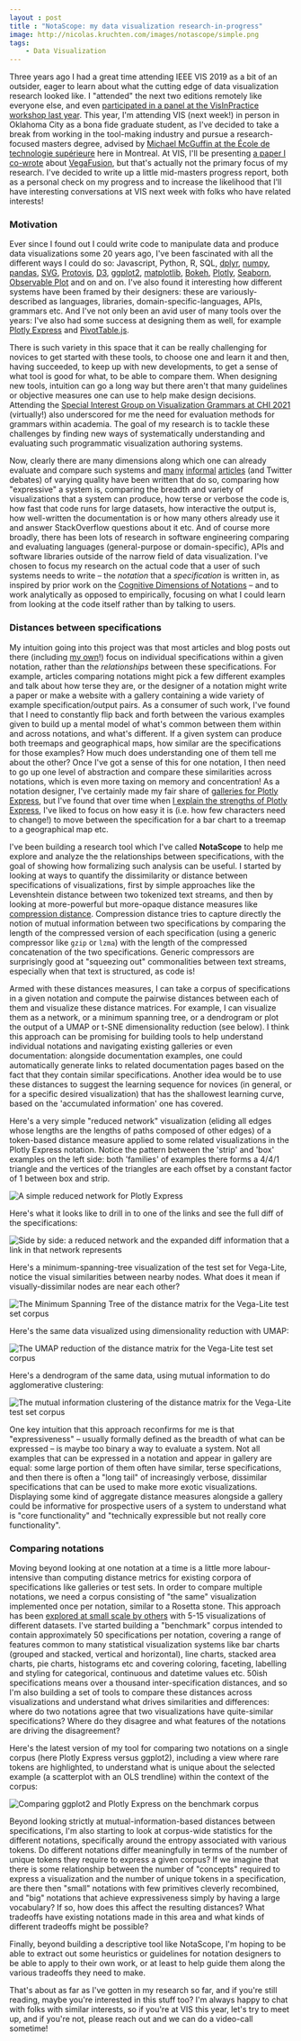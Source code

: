 ```yaml
---
layout : post
title : "NotaScope: my data visualization research-in-progress"
image: http://nicolas.kruchten.com/images/notascope/simple.png
tags:
    - Data Visualization
---
```


Three years ago I had a great time attending IEEE VIS 2019 as a bit of an outsider, eager to learn about what the cutting edge of data visualization research looked like. I "attended" the next two editions remotely like everyone else, and even [participated in a panel at the VisInPractice workshop last year](https://nicolas.kruchten.com/content/2021/10/vip2021/). This year, I'm attending VIS (next week!) in person in Oklahoma City as a bona fide graduate student, as I've decided to take a break from working in the tool-making industry and pursue a research-focused masters degree, advised by [Michael McGuffin at the École de technologie supérieure](https://www.etsmtl.ca/en/research/professors/mmcguffin/) here in Montreal. At VIS, I'll be presenting [a paper I co-wrote](https://arxiv.org/abs/2208.06631) about [VegaFusion](https://vegafusion.io/), but that's actually not the primary focus of my research. I've decided to write up a little mid-masters progress report, both as a personal check on my progress and to increase the likelihood that I'll have interesting conversations at VIS next week with folks who have related interests!

<!-- more -->

### Motivation

Ever since I found out I could write code to manipulate data and produce data visualizations some 20 years ago, I've been fascinated with all the different ways I could do so: Javascript, Python, R, SQL, [dplyr](https://dplyr.tidyverse.org/), [numpy](https://numpy.org/), [pandas](https://pandas.pydata.org/), [SVG](https://developer.mozilla.org/en-US/docs/Web/SVG), [Protovis](https://mbostock.github.io/protovis/), [D3](https://d3js.org/), [ggplot2](https://ggplot2.tidyverse.org/), [matplotlib](https://matplotlib.org/), [Bokeh](https://bokeh.org/), [Plotly](https://plotly.com/python/), [Seaborn](https://seaborn.pydata.org/), [Observable Plot](https://observablehq.com/@observablehq/plot) and on and on. I've also found it interesting how different systems have been framed by their designers: these are variously-described as languages, libraries, domain-specific-languages, APIs, grammars etc. And I've not only been an avid user of many tools over the years: I've also had some success at designing them as well, for example [Plotly Express](http://plotly.express/) and [PivotTable.js](https://pivottable.js.org/).

There is such variety in this space that it can be really challenging for novices to get started with these tools, to choose one and learn it and then, having succeeded, to keep up with new developments, to get a sense of what tool is good for what, to be able to compare them. When designing new tools, intuition can go a long way but there aren't that many guidelines or objective measures one can use to help make design decisions. Attending the [Special Interest Group on Visualization Grammars at CHI 2021](https://dl.acm.org/doi/pdf/10.1145/3411763.3450406) (virtually!) also underscored for me the need for evaluation methods for grammars within academia. The goal of my research is to tackle these challenges by finding new ways of systematically understanding and evaluating such programmatic visualization authoring systems.

Now, clearly there are many dimensions along which one can already evaluate and compare such systems and [many](https://towardsdatascience.com/matplotlib-vs-plotly-express-which-one-is-the-best-library-for-data-visualization-7a96dbe3ff09) [informal](https://dsaber.com/2016/10/02/a-dramatic-tour-through-pythons-data-visualization-landscape-including-ggplot-and-altair/) [articles](https://ritza.co/articles/matplotlib-vs-seaborn-vs-plotly-vs-MATLAB-vs-ggplot2-vs-pandas/) (and Twitter debates) of varying quality have been written that do so, comparing how "expressive" a system is, comparing the breadth and variety of visualizations that a system can produce, how terse or verbose the code is, how fast that code runs for large datasets, how interactive the output is, how well-written the documentation is or how many others already use it and answer StackOverflow questions about it etc. And of course more broadly, there has been lots of research in software engineering comparing and evaluating languages (general-purpose or domain-specific), APIs and software libraries outside of the narrow field of data visualization. I've chosen to focus my research on the actual code that a user of such systems needs to write – the *notation* that a *specification* is written in, as inspired by prior work on the [Cognitive Dimensions of Notations](https://en.wikipedia.org/wiki/Cognitive_dimensions_of_notations) – and to work analytically as opposed to empirically, focusing on what I could learn from looking at the code itself rather than by talking to users.

### Distances between specifications

My intuition going into this project was that most articles and blog posts out there (including [my own](https://nicolas.kruchten.com/semiology_of_graphics/)!) focus on individual specifications within a given notation, rather than the *relationships* between these specifications. For example, articles comparing notations might pick a few different examples and talk about how terse they are, or the designer of a notation might write a paper or make a website with a gallery containing a wide variety of example specification/output pairs. As a consumer of such work, I've found that I need to constantly flip back and forth between the various examples given to build up a mental model of what's common between them within and across notations, and what's different. If a given system can produce both treemaps and geographical maps, how similar are the specifications for those examples? How much does understanding one of them tell me about the other? Once I've got a sense of this for one notation, I then need to go up one level of abstraction and compare these similarities across notations, which is even more taxing on memory and concentration! As a notation designer, I've certainly made my fair share of [galleries for Plotly Express](http://plotly.express/), but I've found that over time when [I explain the strengths of Plotly Express](https://www.youtube.com/watch?v=FpCgG85g2Hw), I've liked to focus on how easy it is (i.e. how few characters need to change!) to move between the specification for a bar chart to a treemap to a geographical map etc.

I've been building a research tool which I've called **NotaScope** to help me explore and analyze the the relationships between specifications, with the goal of showing how formalizing such analysis can be useful. I started by looking at ways to quantify the dissimilarity or distance between specifications of visualizations, first by simple approaches like the Levenshtein distance between two tokenized text streams, and then by looking at more-powerful but more-opaque distance measures like [compression distance](https://en.wikipedia.org/wiki/Normalized_compression_distance). Compression distance tries to capture directly the notion of mutual information between two specifications by comparing the length of the compressed version of each specification (using a generic compressor like `gzip` or `lzma`) with the length of the compressed concatenation of the two specifications. Generic compressors are surprisingly good at "squeezing out" commonalities between text streams, especially when that text is structured, as code is!

Armed with these distances measures, I can take a corpus of specifications in a given notation and compute the pairwise distances between each of them and visualize these distance matrices. For example, I can visualize them as a network, or a minimum spanning tree, or a dendrogram or plot the output of a UMAP or t-SNE dimensionality reduction (see below). I think this approach can be promising for building tools to help understand individual notations and navigating existing galleries or even documentation: alongside documentation examples, one could automatically generate links to related documentation pages based on the fact that they contain similar specifications. Another idea would be to use these distances to suggest the learning sequence for novices (in general, or for a specific desired visualization) that has the shallowest learning curve, based on the 'accumulated information' one has covered.

Here's a very simple "reduced network" visualization (eliding all edges whose lengths are the lengths of paths composed of other edges) of a token-based distance measure applied to some related visualizations in the Plotly Express notation. Notice the pattern between the 'strip' and 'box' examples on the left side: both 'families' of examples there forms a 4/4/1 triangle and the vertices of the triangles are each offset by a constant factor of 1 between box and strip.


![A simple reduced network for Plotly Express](/images/notascope/simple.png)

Here's what it looks like to drill in to one of the links and see the full diff of the specifications:

![Side by side: a reduced network and the expanded diff information that a link in that network represents](/images/notascope/diff.png)


Here's a minimum-spanning-tree visualization of the test set for Vega-Lite, notice the visual similarities between nearby nodes. What does it mean if visually-dissimilar nodes are near each other?

![The Minimum Spanning Tree of the distance matrix for the Vega-Lite test set corpus](/images/notascope/mst.gif)



Here's the same data visualized using dimensionality reduction with UMAP:

![The UMAP reduction of the distance matrix for the Vega-Lite test set corpus](/images/notascope/umap.gif)



Here's a dendrogram of the same data, using mutual information to do agglomerative clustering:

![The mutual information clustering of the distance matrix for the Vega-Lite test set corpus](/images/notascope/dendro.gif)

One key intuition that this approach reconfirms for me is that "expressiveness" – usually formally defined as the breadth of what can be expressed – is maybe too binary a way to evaluate a system. Not all examples that can be expressed in a notation and appear in gallery are equal: some large portion of them often have similar, terse specifications, and then there is often a "long tail" of increasingly verbose, dissimilar specifications that can be used to make more exotic visualizations. Displaying some kind of aggregate distance measures alongside a gallery could be informative for prospective users of a system to understand what is "core functionality" and "technically expressible but not really core functionality".

### Comparing notations

Moving beyond looking at one notation at a time is a little more labour-intensive than computing distance metrics for existing corpora of specifications like galleries or test sets. In order to compare multiple notations, we need a corpus consisting of "the same" visualization implemented once per notation, similar to a Rosetta stone. This approach has been [explored at small scale by others](https://pythonplot.com/) with 5-15 visualizations of different datasets. I've started building a "benchmark" corpus intended to contain approximately 50 specifications per notation, covering a range of features common to many statistical visualization systems like bar charts (grouped and stacked, vertical and horizontal), line charts, stacked area charts, pie charts, histograms etc and covering coloring, faceting, labelling and styling for categorical, continuous and datetime values etc. 50ish specifications means over a thousand inter-specification distances, and so I'm also building a set of tools to compare these distances across visualizations and understand what drives similarities and differences: where do two notations agree that two visualizations have quite-similar specifications? Where do they disagree and what features of the notations are driving the disagreement?

Here's the latest version of my tool for comparing two notations on a single corpus (here Plotly Express versus ggplot2), including a view where rare tokens are highlighted, to understand what is unique about the selected example (a scatterplot with an OLS trendline) within the context of the corpus:

![Comparing ggplot2 and Plotly Express on the benchmark corpus](/images/notascope/compare.png)

Beyond looking strictly at mutual-information-based distances between specifications, I'm also starting to look at corpus-wide statistics for the different notations, specifically around the entropy associated with various tokens. Do different notations differ meaningfully in terms of the number of unique tokens they require to express a given corpus? If we imagine that there is some relationship between the number of "concepts" required to express a visualization and the number of unique tokens in a specification, are there then "small" notations with few primitives cleverly recombined, and "big" notations that achieve expressiveness simply by having a large vocabulary? If so, how does this affect the resulting distances? What tradeoffs have existing notations made in this area and what kinds of different tradeoffs might be possible?

Finally, beyond building a descriptive tool like NotaScope, I'm hoping to be able to extract out some heuristics or guidelines for notation designers to be able to apply to their own work, or at least to help guide them along the various tradeoffs they need to make.

That's about as far as I've gotten in my research so far, and if you're still reading, maybe you're interested in this stuff too? I'm always happy to chat with folks with similar interests, so if you're at VIS this year, let's try to meet up, and if you're not, please reach out and we can do a video-call sometime!
